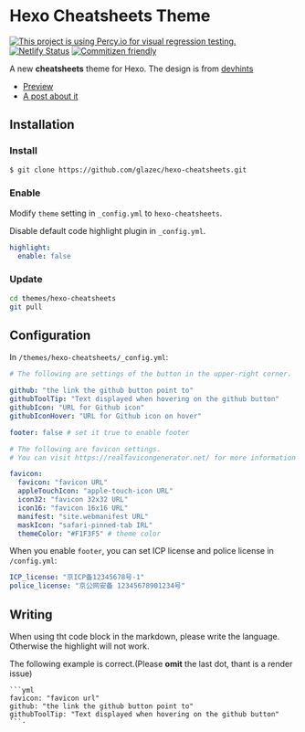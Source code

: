 # Hexo Cheatsheets Theme
[![This project is using Percy.io for visual regression testing.](https://percy.io/static/images/percy-badge.svg)](https://percy.io/glaze/cheatsheets)
[![Netlify Status](https://api.netlify.com/api/v1/badges/5df0cfa1-c9c6-4898-a2cb-f99a2ac72585/deploy-status)](https://cheatsheetspreview.netlify.com/)
[![Commitizen friendly](https://img.shields.io/badge/commitizen-friendly-brightgreen.svg)](http://commitizen.github.io/cz-cli/)

A new **cheatsheets** theme for Hexo.
The design is from [devhints](http://devhints.io)

- [Preview](http://cheatsheets.inevitable.tech)
- [A post about it](https://www.inevitable.tech/posts/59f1905d/)

## Installation

### Install

```bash
$ git clone https://github.com/glazec/hexo-cheatsheets.git
```

### Enable

Modify `theme` setting in `_config.yml` to `hexo-cheatsheets`.

Disable default code highlight plugin in `_config.yml`.

```yml
highlight:
  enable: false
```

### Update

```bash
cd themes/hexo-cheatsheets
git pull
```

## Configuration

In `/themes/hexo-cheatsheets/_config.yml`: 

```yml
# The following are settings of the button in the upper-right corner.

github: "the link the github button point to"
githubToolTip: "Text displayed when hovering on the github button"
githubIcon: "URL for Github icon"
githubIconHover: "URL for Github icon on hover"

footer: false # set it true to enable footer

# The following are favicon settings.
# You can visit https://realfavicongenerator.net/ for more information and generate your favicon and apply it for your site.

favicon:
  favicon: "favicon URL"
  appleTouchIcon: "apple-touch-icon URL"
  icon32: "favicon 32x32 URL"
  icon16: "favicon 16x16 URL"
  manifest: "site.webmanifest URL"
  maskIcon: "safari-pinned-tab IRL"
  themeColor: "#F1F3F5" # theme color
```

When you enable `footer`, you can set ICP license and police license in `/config.yml`:

```yml
ICP_license: "京ICP备12345678号-1"
police_license: "京公网安备 12345678901234号"
```

## Writing

When using tht code block in the markdown, please write the language. Otherwise the highlight will not work.

The following example is correct.(Please **omit** the last dot, thant is a render issue)

```
```yml
favicon: "favicon url"
github: "the link the github button point to"
githubToolTip: "Text displayed when hovering on the github button"
```·

